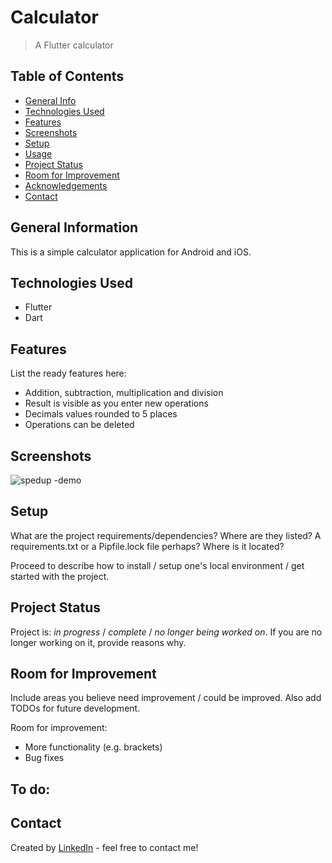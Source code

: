 # Calculator
>A Flutter calculator

## Table of Contents
* [General Info](#general-information)
* [Technologies Used](#technologies-used)
* [Features](#features)
* [Screenshots](#screenshots)
* [Setup](#setup)
* [Usage](#usage)
* [Project Status](#project-status)
* [Room for Improvement](#room-for-improvement)
* [Acknowledgements](#acknowledgements)
* [Contact](#contact)
<!-- * [License](#license) -->


## General Information
This is a simple calculator application for Android and iOS.
<!-- You don't have to answer all the questions - just the ones relevant to your project. -->


## Technologies Used
- Flutter
- Dart


## Features
List the ready features here:
- Addition, subtraction, multiplication and division
- Result is visible as you enter new operations
- Decimals values rounded to 5 places
- Operations can be deleted


## Screenshots
![spedup -demo](https://user-images.githubusercontent.com/75265195/167788388-cd807e3e-5fcc-48a4-8edc-d81dee7ec0a7.gif)



## Setup
What are the project requirements/dependencies? Where are they listed? A requirements.txt or a Pipfile.lock file perhaps? Where is it located?

Proceed to describe how to install / setup one's local environment / get started with the project.




## Project Status
Project is: _in progress_ / _complete_ / _no longer being worked on_. If you are no longer working on it, provide reasons why.


## Room for Improvement
Include areas you believe need improvement / could be improved. Also add TODOs for future development.

Room for improvement:
- More functionality (e.g. brackets)
- Bug fixes

To do:
- 






## Contact
Created by [LinkedIn](https://www.linkedin.com/in/dominik-wieczy%C5%84ski-19ba77209/) - feel free to contact me!


<!-- Optional -->
<!-- ## License -->
<!-- This project is open source and available under the [... License](). -->

<!-- You don't have to include all sections - just the one's relevant to your project -->
